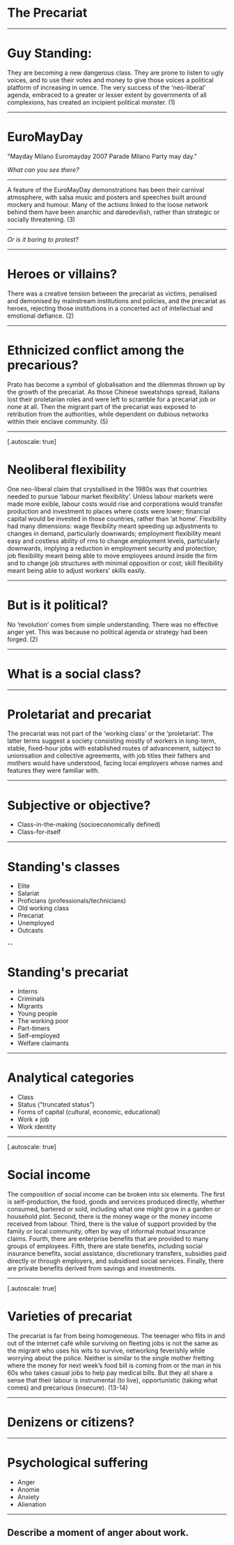 # The Precariat

---

# Guy Standing:

They are becoming a new dangerous class. They are prone to listen to ugly voices, and to use their votes and money to give those voices a political platform of increasing in uence. The very success of the ‘neo-liberal’ agenda, embraced to a greater or lesser extent by governments of all complexions, has created an incipient political monster. (1)

---

# EuroMayDay

"Mayday Milano Euromayday 2007 Parade Milano Party may day."

*What can you see there?*

---

A feature of the EuroMayDay demonstrations has been their carnival atmosphere, with salsa music and posters and speeches built around mockery and humour. Many of the actions linked to the loose network behind them have been anarchic and daredevilish, rather than strategic or socially threatening. (3)

---

*Or is it boring to protest?*

---

# Heroes or villains?

There was a creative tension between the precariat as victims, penalised and demonised by mainstream institutions and policies, and the precariat as heroes, rejecting those institutions in a concerted act of intellectual and emotional defiance. (2)

---

# Ethnicized conflict among the precarious?

Prato has become a symbol of globalisation and the dilemmas thrown up by the growth of the precariat. As those Chinese sweatshops spread, Italians lost their proletarian roles and were left to scramble for a precariat job or none at all. Then the migrant part of the precariat was exposed to retribution from the authorities, while dependent on dubious networks within their enclave community. (5)

---

[.autoscale: true]

# Neoliberal flexibility

One neo-liberal claim that crystallised in the 1980s was that countries needed to pursue ‘labour market flexibility’. Unless labour markets were made more  exible, labour costs would rise and corporations would transfer production and investment to places where costs were lower; financial capital would be invested in those countries, rather than ‘at home’. Flexibility had many dimensions: wage flexibility meant speeding up adjustments to changes in demand, particularly downwards; employment flexibility meant easy and costless ability of  rms to change employment levels, particularly downwards, implying a reduction in employment security and protection; job flexibility meant being able to move employees around inside the firm and to change job structures with minimal opposition or cost; skill flexibility meant being able to adjust workers’ skills easily.

---

# But is it political?

No ‘revolution’ comes from simple understanding. There was no effective anger yet. This was because no political agenda or strategy had been forged. (2)

---

# What is a social class?

---

# Proletariat and precariat

The precariat was not part of the ‘working class’ or the ‘proletariat’. The latter terms suggest a society consisting mostly of workers in long-term, stable, fixed-hour jobs with established routes of advancement, subject to unionisation and collective agreements, with job titles their fathers and mothers would have understood, facing local employers whose names and features they were familiar with.

---

# Subjective or objective?

- Class-in-the-making (socioeconomically defined)
- Class-for-itself

---

# Standing's classes

- Elite
- Salariat
- Proficians (professionals/technicians)
- Old working class
- Precariat
- Unemployed
- Outcasts

--

# Standing's precariat

- Interns
- Criminals
- Migrants
- Young people
- The working poor
- Part-timers
- Self-employed
- Welfare claimants

---

# Analytical categories

- Class
- Status ("truncated status")
- Forms of capital (cultural, economic, educational)
- Work ≠ job
- Work identity

---
[.autoscale: true]

# Social income

The composition of social income can be broken into six elements. The first is self-production, the food, goods and services produced directly, whether consumed, bartered or sold, including what one might grow in a garden or household plot. Second, there is the money wage or the money income received from labour. Third, there is the value of support provided by the family or local community, often by way of informal mutual insurance claims. Fourth, there are enterprise benefits that are provided to many groups of employees. Fifth, there are state benefits, including social insurance benefits, social assistance, discretionary transfers, subsidies paid directly or through employers, and subsidised social services. Finally, there are private benefits derived from savings and investments.

---
[.autoscale: true]


# Varieties of precariat

The precariat is far from being homogeneous. The teenager who flits in and out of the internet café while surviving on fleeting jobs is not the same as the migrant who uses his wits to survive, networking feverishly while worrying about the police. Neither is similar to the single mother fretting where the money for next week’s food bill is coming from or the man in his 60s who takes casual jobs to help pay medical bills. But they all share a sense that their labour is instrumental (to live), opportunistic (taking what comes) and precarious (insecure). (13-14)

---

# Denizens or citizens?

---

# Psychological suffering

- Anger
- Anomie
- Anxiety
- Alienation

---

## Describe a moment of anger about work.
